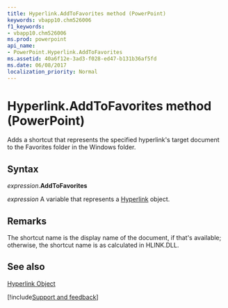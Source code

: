 ```yaml
---
title: Hyperlink.AddToFavorites method (PowerPoint)
keywords: vbapp10.chm526006
f1_keywords:
- vbapp10.chm526006
ms.prod: powerpoint
api_name:
- PowerPoint.Hyperlink.AddToFavorites
ms.assetid: 40a6f12e-3ad3-f028-ed47-b131b36af5fd
ms.date: 06/08/2017
localization_priority: Normal
---
```



# Hyperlink.AddToFavorites method (PowerPoint)

Adds a shortcut that represents the specified hyperlink's target document to the Favorites folder in the Windows folder.


## Syntax

_expression_.**AddToFavorites**

 _expression_ A variable that represents a [Hyperlink](./PowerPoint.Hyperlink.md) object.


## Remarks

The shortcut name is the display name of the document, if that's available; otherwise, the shortcut name is as calculated in HLINK.DLL.


## See also


[Hyperlink Object](PowerPoint.Hyperlink.md)

[!include[Support and feedback](~/includes/feedback-boilerplate.md)]